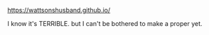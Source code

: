 https://wattsonshusband.github.io/

I know it's TERRIBLE.
but I can't be bothered to make a proper yet.
